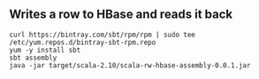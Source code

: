 ## Writes a row to HBase and reads it back
```
curl https://bintray.com/sbt/rpm/rpm | sudo tee /etc/yum.repos.d/bintray-sbt-rpm.repo
yum -y install sbt
sbt assembly
java -jar target/scala-2.10/scala-rw-hbase-assembly-0.0.1.jar
